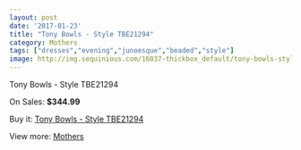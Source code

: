 ```yaml
---
layout: post
date: '2017-01-23'
title: "Tony Bowls - Style TBE21294"
category: Mothers
tags: ["dresses","evening","junoesque","beaded","style"]
image: http://img.sequinious.com/16037-thickbox_default/tony-bowls-style-tbe21294.jpg
---
```

Tony Bowls - Style TBE21294

On Sales: **$344.99**
<a href="https://www.sequinious.com/mothers/7595-tony-bowls-style-tbe21294.html"><amp-img layout="responsive" width="600" height="600" src="//img.sequinious.com/16037-thickbox_default/tony-bowls-style-tbe21294.jpg" alt="Tony Bowls - Style TBE21294 0" /></a>
<a href="https://www.sequinious.com/mothers/7595-tony-bowls-style-tbe21294.html"><amp-img layout="responsive" width="600" height="600" src="//img.sequinious.com/16038-thickbox_default/tony-bowls-style-tbe21294.jpg" alt="Tony Bowls - Style TBE21294 1" /></a>
<a href="https://www.sequinious.com/mothers/7595-tony-bowls-style-tbe21294.html"><amp-img layout="responsive" width="600" height="600" src="//img.sequinious.com/16039-thickbox_default/tony-bowls-style-tbe21294.jpg" alt="Tony Bowls - Style TBE21294 2" /></a>
<a href="https://www.sequinious.com/mothers/7595-tony-bowls-style-tbe21294.html"><amp-img layout="responsive" width="600" height="600" src="//img.sequinious.com/16040-thickbox_default/tony-bowls-style-tbe21294.jpg" alt="Tony Bowls - Style TBE21294 3" /></a>
<a href="https://www.sequinious.com/mothers/7595-tony-bowls-style-tbe21294.html"><amp-img layout="responsive" width="600" height="600" src="//img.sequinious.com/16041-thickbox_default/tony-bowls-style-tbe21294.jpg" alt="Tony Bowls - Style TBE21294 4" /></a>
<a href="https://www.sequinious.com/mothers/7595-tony-bowls-style-tbe21294.html"><amp-img layout="responsive" width="600" height="600" src="//img.sequinious.com/16042-thickbox_default/tony-bowls-style-tbe21294.jpg" alt="Tony Bowls - Style TBE21294 5" /></a>
<a href="https://www.sequinious.com/mothers/7595-tony-bowls-style-tbe21294.html"><amp-img layout="responsive" width="600" height="600" src="//img.sequinious.com/16043-thickbox_default/tony-bowls-style-tbe21294.jpg" alt="Tony Bowls - Style TBE21294 6" /></a>

Buy it: [Tony Bowls - Style TBE21294](https://www.sequinious.com/mothers/7595-tony-bowls-style-tbe21294.html "Tony Bowls - Style TBE21294")

View more: [Mothers](https://www.sequinious.com/6-mothers "Mothers")